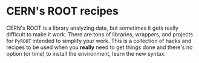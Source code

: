 # CERN's ROOT recipes

CERN's ROOT is a library analyzing data, but sometimes it gets really difficult to make it work.
There are tons of libraries, wrappers, and projects for `PyROOT` intended to simplify your work.
This is a collection of hacks and recipes to be used when you **really** need to get things done and there's no option (or time) to install the environment, learn the new syntax.
